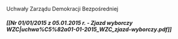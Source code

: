 Uchwały Zarządu Demokracji Bezpośredniej 

##### [[Nr 01/01/2015 z 05.01.2015 r. - Zjazd wyborczy WZC|uchwa%C5%82a01-01-2015_WZC_zjazd-wyborczy.pdf]]